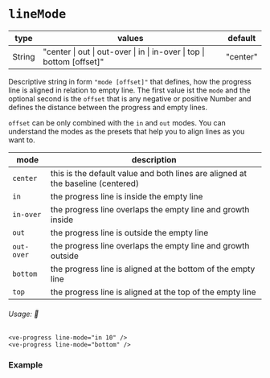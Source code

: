 # `lineMode`

<Badge class="mt-2" type="success" text="Animated" />

| type   | values                                                                 | default  |
| ------ | ---------------------------------------------------------------------- | -------- |
| String | "center \| out \| out-over \| in \| in-over \| top \| bottom [offset]" | "center" |

Descriptive string in form `"mode [offset]"` that defines, how the progress line is aligned in relation to empty line.
The first value ist the `mode` and the optional second is the `offset` that is any negative or positive
Number and defines the distance between the progress and empty lines. 

`offset` can be only combined with the `in` and `out`
modes. You can understand the modes as the presets that help you to align lines as you want to.

| mode       | description                                                                     |
|------------|---------------------------------------------------------------------------------|
| `center`   | this is the default value and both lines are aligned at the baseline (centered) |
| `in`       | the progress line is inside the empty line                                      |
| `in-over`  | the progress line overlaps the empty line and growth inside                     |
| `out`      | the progress line is outside the empty line                                     |
| `out-over` | the progress line overlaps the empty line and growth outside                    |
| `bottom`   | the progress line is aligned at the bottom of the empty line                    |
| `top`      | the progress line is aligned at the top of the empty line                       |

###### Usage: 📜

```vue
<ve-progress line-mode="in 10" />
<ve-progress line-mode="bottom" />
```

### Example
<script setup>
  import LineModeBasic from '../../.vitepress/theme/Guide/LineMode/LineModeBasic.vue';
</script>

<p>

<LineModeBasic>
<template #code="{ data }">

```js-vue
<ve-progress :progress="{{data.progress}}" line-mode="{{data.lineMode}}"/>
```
</template>
</LineModeBasic>

</p>
